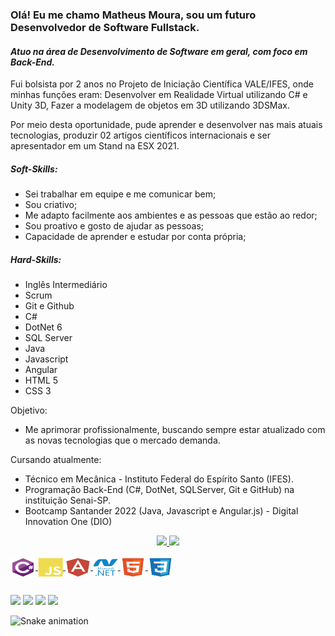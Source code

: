### Olá! Eu me chamo Matheus Moura, sou um futuro Desenvolvedor de Software Fullstack.

#### *Atuo na área de Desenvolvimento de Software em geral, com foco em Back-End.*

Fui bolsista por 2 anos no Projeto de Iniciação Científica VALE/IFES, onde minhas funções eram: Desenvolver em Realidade Virtual utilizando C# e Unity 3D, Fazer a modelagem de objetos em 3D utilizando 3DSMax.

Por meio desta oportunidade, pude aprender e desenvolver nas mais atuais tecnologias, produzir 02 artigos científicos internacionais e ser apresentador em um Stand na ESX 2021.

##### _Soft-Skills:_
- Sei trabalhar em equipe e me comunicar bem;
- Sou criativo;
- Me adapto facilmente aos ambientes e as pessoas que estão ao redor;
- Sou proativo e gosto de ajudar as pessoas;
- Capacidade de aprender e estudar por conta própria;

##### _Hard-Skills:_
- Inglês Intermediário
- Scrum
- Git e Github
- C#
- DotNet 6
- SQL Server
- Java
- Javascript
- Angular
- HTML 5
- CSS 3

Objetivo:

 - Me aprimorar profissionalmente, buscando sempre estar atualizado com as novas tecnologias que o mercado demanda.

Cursando atualmente: 

 - Técnico em Mecânica - Instituto Federal do Espírito Santo (IFES).
 - Programação Back-End (C#, DotNet, SQLServer, Git e GitHub) na instituição Senai-SP.
 - Bootcamp Santander 2022 (Java, Javascript e Angular.js) - Digital Innovation One (DIO)

<div align="center">
  <a href="https://github.com/Matheus0100">
  <img height="150em" src="https://github-readme-stats.vercel.app/api?username=Matheus0100&show_icons=true&theme=midnight-purple&include_all_commits=true&count_private=true"/>
  <img height="150em" src="https://github-readme-stats.vercel.app/api/top-langs/?username=Matheus0100&layout=compact&langs_count=7&theme=midnight-purple"/>
</div>
  
 
  
  <div style="display: inline_block"><br>
  <img align="center" alt="Matheus-Csharp" height="30" width="40" src="https://raw.githubusercontent.com/devicons/devicon/master/icons/csharp/csharp-original.svg">
  <img align="center" alt="Matheus-Js" height="30" width="40" src="https://raw.githubusercontent.com/devicons/devicon/master/icons/javascript/javascript-plain.svg">
  <img align="center" alt="Matheus-Angular" height="30" width="40" src="https://raw.githubusercontent.com/devicons/devicon/master/icons/angularjs/angularjs-plain.svg">
  <img align="center" alt="Matheus-Js" height="30" width="40" src="https://raw.githubusercontent.com/devicons/devicon/master/icons/dot-net/dot-net-plain-wordmark.svg">
  <img align="center" alt="Matheus-HTML" height="30" width="40" src="https://raw.githubusercontent.com/devicons/devicon/master/icons/html5/html5-original.svg">
  <img align="center" alt="Matheus-CSS" height="30" width="40" src="https://raw.githubusercontent.com/devicons/devicon/master/icons/css3/css3-original.svg">
</div>
  
  ##
  
  <div>
  <a href="https://www.instagram.com/math_kaizen/" target="_blank"><img src="https://img.shields.io/badge/-Instagram-%23E4405F?style=for-the-badge&logo=instagram&logoColor=white" target="_blank"></a>
 <a href="https://wa.me/+5527996315508" target="_blank"><img src="https://img.shields.io/badge/WhatsApp-25D366?style=for-the-badge&logo=whatsapp&logoColor=white" target="_blank"></a> 
  <a href = "mailto:matheusmouradasilva2018@gmail.com"><img src="https://img.shields.io/badge/-Gmail-%23333?style=for-the-badge&logo=gmail&logoColor=white" target="_blank"></a>
  <a href="https://www.linkedin.com/in/MatheusMoura0100" target="_blank"><img src="https://img.shields.io/badge/-LinkedIn-%230077B5?style=for-the-badge&logo=linkedin&logoColor=white" target="_blank"></a> 
   
   ![Snake animation](https://github.com/Matheus0100/Matheus0100/blob/output/github-contribution-grid-snake.svg)
   
  </div>
